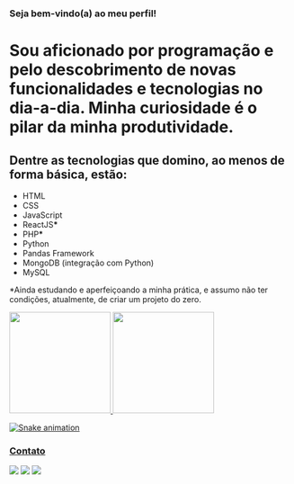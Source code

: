 ### Seja bem-vindo(a) ao meu perfil!

<div>
 <h1> 
  Sou aficionado por programação e pelo descobrimento de novas funcionalidades e tecnologias no dia-a-dia. Minha curiosidade é o pilar da minha produtividade.
 </h1>
 <h2>
  Dentre as tecnologias que domino, ao menos de forma básica, estão:
 </h2>
 <ul>
  <li>HTML</li>
  <li>CSS</li>
  <li>JavaScript</li>
  <li>ReactJS<strong>*</strong></li>
  <li>PHP<strong>*</strong></li>
  <li>Python</li>
  <li>Pandas Framework</li>
  <li>MongoDB (integração com Python)</li>
  <li>MySQL</li>
 </ul>
 <p>*Ainda estudando e aperfeiçoando a minha prática, e assumo não ter condições, atualmente, de criar um projeto do zero.<p>
</div>

<div style="margin: 0 auto">
   <a href="https://github.com/aydanfiuza">
   <img height="180em" src="https://github-readme-stats.vercel.app/api?username=aydanfiuza&show_icons=true&theme=dracula&include_all_commits=true&count_private=true"/>
   <img height="180em" src="https://github-readme-stats.vercel.app/api/top-langs/?username=aydanfiuza&layout=compact&langs_count=6&theme=dracula"/>
    
   ![Snake animation](https://github.com/aydanfiuza/aydanfiuza/blob/output/github-contribution-grid-snake.svg)
</div>
 
### Contato
 
<div> 
  <a href="https://instagram.com/richardaydan" target="_blank"><img src="https://img.shields.io/badge/-Instagram-%23E4405F?style=for-the-badge&logo=instagram&logoColor=white" target="_blank"></a>
  <a href="https://twitter.com/richardaydan" target="_blank"><img src="https://img.shields.io/badge/Twitter-1DA1F2?style=for-the-badge&logo=twitter&logoColor=white" target="_blank"></a> 
  <a href = "mailto:richardost4@gmail.com"><img src="https://img.shields.io/badge/-Gmail-%23333?style=for-the-badge&logo=gmail&logoColor=white" target="_blank"></a>
</div>
